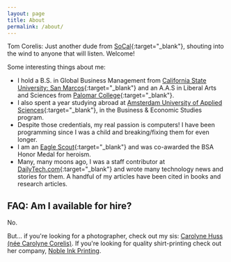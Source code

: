 ```yaml
---
layout: page
title: About
permalink: /about/
---
```


Tom Corelis: Just another dude from [SoCal](https://www.youtube.com/watch?v=IGkuxk-LPww){:target="_blank"}, shouting into the wind to anyone that will listen. Welcome!

Some interesting things about me:
* I hold a B.S. in Global Business Management from [California State University: San Marcos](https://csusm.edu/){:target="_blank"} and an A.A.S in Liberal Arts and Sciences from [Palomar College](https://www.palomar.edu/){:target="_blank"}.
* I also spent a year studying abroad at [Amsterdam University of Applied Sciences](http://www.amsterdamuas.com/){:target="_blank"}, in the Business & Economic Studies program.
* Despite those credentials, my real passion is computers! I have been programming since I was a child and breaking/fixing them for even longer.
* I am an [Eagle Scout](https://en.wikipedia.org/wiki/Eagle_Scout_(Boy_Scouts_of_America)){:target="_blank"} and was co-awarded the BSA Honor Medal for heroism.
* Many, many moons ago, I was a staff contributor at [DailyTech.com](https://en.wikipedia.org/wiki/DailyTech){:target="_blank"} and wrote many technology news and stories for them. A handful of my articles have been cited in books and research articles.

## FAQ: Am I available for hire?

No. 

But... if you're looking for a photographer, check out my sis: [Carolyne Huss (née Carolyne Corelis)](https://cargocollective.com/carolynecorelisphoto). If you're looking for quality shirt-printing check out her company, [Noble Ink Printing](https://www.facebook.com/nobleinkprinting/).
